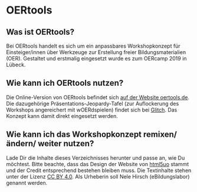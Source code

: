 # OERtools

## Was ist OERtools?

Bei OERtools handelt es sich um ein anpassbares Workshopkonzept für Einsteiger/innen über Werkzeuge zur Erstellung freier Bildungsmaterialien (OER). Gestaltet und erstmalig eingesetzt wurde es zum OERcamp 2019 in Lübeck.

## Wie kann ich OERtools nutzen?

Die Online-Version von OERtools befindet sich [auf der Website oertools.de](https://oertools.de).
Die dazugehörige Präsentations-Jeopardy-Tafel (zur Auflockerung des Workshops angereichert mit wOERdspielen) findet sich bei [Glitch](https://oertools.glitch.me). Das Konzept kann damit direkt eingesetzt werden.

## Wie kann ich das Workshopkonzept remixen/ ändern/ weiter nutzen?

Lade Dir die Inhalte dieses Verzeichnisses herunter und passe an, wie Du möchtest. Bitte beachte, dass das Design der Website von [html5uo](https://html5up.net) stammt und der Credit entsprechend bestehen bleiben muss. Die Textinhalte stehen unter der Lizenz [CC BY 4.0](https://creativecommons.org/licenses/by/4.0/). Als Urheberin soll Nele Hirsch (eBildungslabor) genannt werden.



